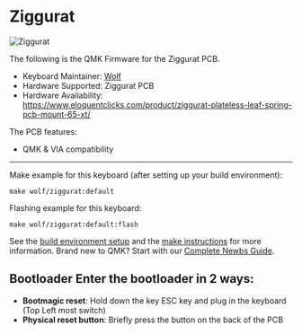 # Ziggurat

![Ziggurat](https://i.imgur.com/Vifx6vH.png)

The following is the QMK Firmware for the Ziggurat PCB.

* Keyboard Maintainer: [Wolf](https://github.com/ToastyStoemp)
* Hardware Supported: Ziggurat PCB
* Hardware Availability: https://www.eloquentclicks.com/product/ziggurat-plateless-leaf-spring-pcb-mount-65-xt/

The PCB features:
* QMK & VIA compatibility

---

Make example for this keyboard (after setting up your build environment):

    make wolf/ziggurat:default

Flashing example for this keyboard:

    make wolf/ziggurat:default:flash

See the [build environment setup](https://docs.qmk.fm/#/getting_started_build_tools) and the [make instructions](https://docs.qmk.fm/#/getting_started_make_guide) for more information. Brand new to QMK? Start with our [Complete Newbs Guide](https://docs.qmk.fm/#/newbs).

## Bootloader Enter the bootloader in 2 ways: 
* **Bootmagic reset**: Hold down the key ESC key and plug in the keyboard (Top Left most switch)
* **Physical reset button**: Briefly press the button on the back of the PCB
